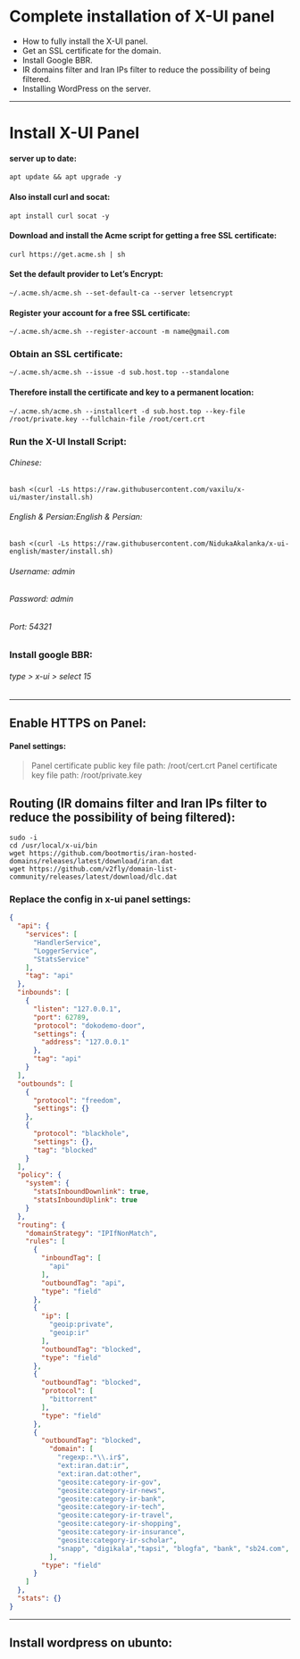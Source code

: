 # Complete installation of X-UI panel
- How to fully install the X-UI panel.
- Get an SSL certificate for the domain.
- Install Google BBR.
- IR domains filter and Iran IPs filter to reduce the possibility of being filtered.
- Installing WordPress on the server.

------------


#  Install X-UI Panel

#### server up to date:

    apt update && apt upgrade -y


#### Also install curl and socat:



    apt install curl socat -y




#### Download and install the Acme script for getting a free SSL certificate:



    curl https://get.acme.sh | sh




#### Set the default provider to Let’s Encrypt:



    ~/.acme.sh/acme.sh --set-default-ca --server letsencrypt




#### Register your account for a free SSL certificate:



    ~/.acme.sh/acme.sh --register-account -m name@gmail.com




### Obtain an SSL certificate:



    ~/.acme.sh/acme.sh --issue -d sub.host.top --standalone




#### Therefore install the certificate and key to a permanent location:



    ~/.acme.sh/acme.sh --installcert -d sub.host.top --key-file /root/private.key --fullchain-file /root/cert.crt




### Run the X-UI Install Script:

###### Chinese:


    bash <(curl -Ls https://raw.githubusercontent.com/vaxilu/x-ui/master/install.sh)

###### English & Persian:English & Persian:



    bash <(curl -Ls https://raw.githubusercontent.com/NidukaAkalanka/x-ui-english/master/install.sh)

###### Username: admin
###### Password: admin
###### Port: 54321




### Install google BBR:

###### type >  x-ui  > select 15 



------------



## Enable HTTPS on Panel:

#### Panel settings:

> Panel certificate public key file path: /root/cert.crt
> Panel certificate key file path: /root/private.key




## Routing (IR domains filter and Iran IPs filter to reduce the possibility of being filtered):

 

    sudo -i
    cd /usr/local/x-ui/bin
    wget https://github.com/bootmortis/iran-hosted-domains/releases/latest/download/iran.dat
    wget https://github.com/v2fly/domain-list-community/releases/latest/download/dlc.dat




### Replace the config in x-ui panel settings:

```json
{
  "api": {
    "services": [
      "HandlerService",
      "LoggerService",
      "StatsService"
    ],
    "tag": "api"
  },
  "inbounds": [
    {
      "listen": "127.0.0.1",
      "port": 62789,
      "protocol": "dokodemo-door",
      "settings": {
        "address": "127.0.0.1"
      },
      "tag": "api"
    }
  ],
  "outbounds": [
    {
      "protocol": "freedom",
      "settings": {}
    },
    {
      "protocol": "blackhole",
      "settings": {},
      "tag": "blocked"
    }
  ],
  "policy": {
    "system": {
      "statsInboundDownlink": true,
      "statsInboundUplink": true
    }
  },
  "routing": {
    "domainStrategy": "IPIfNonMatch",
    "rules": [
      {
        "inboundTag": [
          "api"
        ],
        "outboundTag": "api",
        "type": "field"
      },
      {
        "ip": [
          "geoip:private",
          "geoip:ir"
        ],
        "outboundTag": "blocked",
        "type": "field"
      },
      {
        "outboundTag": "blocked",
        "protocol": [
          "bittorrent"
        ],
        "type": "field"
      },
      {
        "outboundTag": "blocked",
          "domain": [
            "regexp:.*\\.ir$",
            "ext:iran.dat:ir",
            "ext:iran.dat:other",
            "geosite:category-ir-gov",
            "geosite:category-ir-news",
            "geosite:category-ir-bank",
            "geosite:category-ir-tech",
            "geosite:category-ir-travel",
            "geosite:category-ir-shopping",
            "geosite:category-ir-insurance",
            "geosite:category-ir-scholar",
            "snapp", "digikala","tapsi", "blogfa", "bank", "sb24.com", "sheypoor.com", "tebyan.net", "beytoote.com", "telewebion.com", "Film2movie.ws", "Setare.com", "Filimo.com", "Torob.com", "Tgju.org", "Sarzamindownload.com", "downloadha.com", "P30download.com", "Sanjesh.org"
          ],
        "type": "field"
      }
    ]
  },
  "stats": {}
}

```

------------



## Install wordpress on ubunto:

